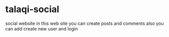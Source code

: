 # talaqi-social
 social website
in this web site you can create posts and comments also you can add create new user and login
